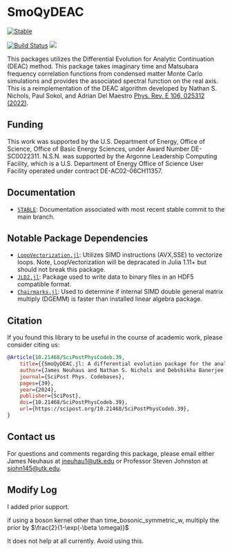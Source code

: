 # SmoQyDEAC

[![Stable](https://img.shields.io/badge/docs-stable-blue.svg)](https://SmoQySuite.github.io/SmoQyDEAC.jl/stable/) 

[![Build Status](https://github.com/SmoQySuite/SmoQyDEAC.jl/actions/workflows/CI.yml/badge.svg?branch=main)](https://github.com/SmoQySuite/SmoQyDEAC.jl/actions/workflows/CI.yml?query=branch%3Amain)
![](https://img.shields.io/badge/Lifecycle-Maturing-007EC6g)
<!--[![Dev](https://img.shields.io/badge/docs-dev-blue.svg)](https://SmoQySuite.github.io/SmoQyDEAC.jl/dev/)-->
This packages utilizes the Differential Evolution for Analytic Continuation (DEAC) method. This package takes imaginary time and Matsubara frequency correlation functions from condensed matter Monte Carlo simulations and provides the associated spectral function on the real axis. This is a reimplementation of the DEAC algorithm developed by Nathan S. Nichols, Paul Sokol, and Adrian Del Maestro [Phys. Rev. E 106, 025312 (2022)](https://journals.aps.org/pre/abstract/10.1103/PhysRevE.106.025312).

## Funding

This work was supported by the U.S. Department of Energy, Office of Science, Office of Basic Energy Sciences, under Award Number DE-SC0022311. N.S.N. was supported by the Argonne Leadership Computing Facility, which is a U.S. Department of Energy Office of Science User Facility operated under contract DE-AC02-06CH11357. 

## Documentation

- [`STABLE`](https://SmoQySuite.github.io/SmoQyDEAC.jl/stable/): Documentation associated with most recent stable commit to the main branch.
<!-- - [`DEV`](https://SmoQySuite.github.io/SmoQyDEAC.jl/dev/): Documentation associated with most recent commit to the main branch. -->

## Notable Package Dependencies

- [`LoopVectorization.jl`](https://github.com/JuliaSIMD/LoopVectorization.jl): Utilizes SIMD instructions (AVX,SSE) to vectorize loops. Note, LoopVectorization will be depracated in Julia 1.11+ but should not break this package.
- [`JLD2.jl`](https://github.com/JuliaIO/JLD2.jl): Package used to write data to binary files in an HDF5 compatible format. 
- [`Chairmarks.jl`](https://github.com/LilithHafner/Chairmarks.jl): Used to determine if internal SIMD double general matrix multiply (DGEMM) is faster than installed linear algebra package.

## Citation
If you found this library to be useful in the course of academic work, please consider citing us:

```bibtex
@Article{10.21468/SciPostPhysCodeb.39,
	title={{SmoQyDEAC.jl: A differential evolution package for the analytic continuation of imaginary time correlation functions}},
	author={James Neuhaus and Nathan S. Nichols and Debshikha Banerjee and Benjamin Cohen-Stead and Thomas A. Maier and Adrian Del Maestro and Steven Johnston},
	journal={SciPost Phys. Codebases},
	pages={39},
	year={2024},
	publisher={SciPost},
	doi={10.21468/SciPostPhysCodeb.39},
	url={https://scipost.org/10.21468/SciPostPhysCodeb.39},
}
```


## Contact us

For questions and comments regarding this package, please email either James Neuhaus at [jneuhau1@utk.edu](mailto:jneuhau1@utk.edu) or Professor Steven Johnston at [sjohn145@utk.edu](mailto:sjohn145@utk.edu).

## Modify Log

I added prior support.

if using a boson kernel other than time_bosonic_symmetric_w, multiply the prior by $\frac{2}{1-\exp(-\beta \omega)}$

It does not help at all currently. Avoid using this.
